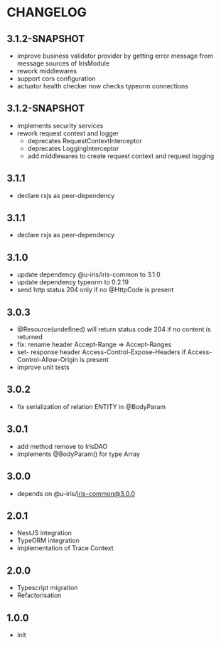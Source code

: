 # CHANGELOG

## 3.1.2-SNAPSHOT
* improve business validator provider by getting error message from message sources of IrisModule
* rework middlewares
* support cors configuration
* actuator health checker now checks typeorm connections

## 3.1.2-SNAPSHOT
* implements security services
* rework request context and logger
    * deprecates RequestContextInterceptor
    * deprecates LoggingInterceptor
    * add middlewares to create request context and request logging

## 3.1.1
* declare rxjs as peer-dependency

## 3.1.1
* declare rxjs as peer-dependency
 
## 3.1.0
* update dependency @u-iris/iris-common to 3.1.0
* update dependency typeorm to 0.2.19
* send http status 204 only if no @HttpCode is present

## 3.0.3
* @Resource(undefined) will return status code 204 if no content is returned
* fix: rename header Accept-Range => Accept-Ranges
* set- response header Access-Control-Expose-Headers if Access-Control-Allow-Origin is present
* improve unit tests

## 3.0.2
* fix serialization of relation ENTITY in @BodyParam

## 3.0.1
* add method remove to IrisDAO
* implements @BodyParam() for type Array

## 3.0.0
* depends on @u-iris/iris-common@3.0.0

## 2.0.1
* NestJS integration
* TypeORM integration
* implementation of Trace Context

## 2.0.0
* Typescript migration
* Refactorisation

## 1.0.0
* init
